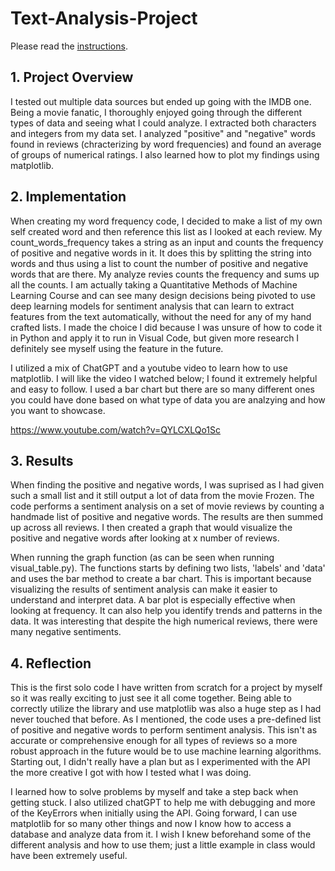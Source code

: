 
# Text-Analysis-Project
 
Please read the [instructions](instructions.md).

## 1. Project Overview 

I tested out multiple data sources but ended up going with the IMDB one. Being a movie fanatic, I thoroughly enjoyed going through the different types of data and seeing what I could analyze. I extracted both characters and integers from my data set. I analyzed "positive" and "negative" words found in reviews (chracterizing by word frequencies) and found an average of groups of numerical ratings. I also learned how to plot my findings using matplotlib.

## 2. Implementation 

When creating my word frequency code, I decided to make a list of my own self created word and then reference this list as I looked at each review. My count_words_frequency takes a string as an input and counts the frequency of positive and negative words in it. It does this by splitting the string into words and thus using a list to count the number of positive and negative words that are there. My analyze revies counts the frequency and sums up all the counts. I am actually taking a Quantitative Methods of Machine Learning Course and can see many design decisions being pivoted to use deep learning models for sentiment analysis that can learn to extract features from the text automatically, without the need for any of my hand crafted lists. I made the choice I did because I was unsure of how to code it in Python and apply it to run in Visual Code, but given more research I definitely see myself using the feature in the future. 

I utilized a mix of ChatGPT and a youtube video to learn how to use matplotlib. I will like the video I watched below; I found it extremely helpful and easy to follow. I used a bar chart but there are so many different ones you could have done based on what type of data you are analzying and how you want to showcase. 

https://www.youtube.com/watch?v=QYLCXLQo1Sc

## 3. Results 

When finding the positive and negative words, I was suprised as I had given such a small list and it still output a lot of data from the movie Frozen. The code performs a sentiment analysis on a set of movie reviews by counting a handmade list of positive and negative words. The results are then summed up across all reviews. I then created a graph that would visualize the positive and negative words after looking at x number of reviews. 

When running the graph function (as can be seen when running visual_table.py). The functions starts by defining two lists, 'labels' and 'data' and uses the bar method to create a bar chart. This is important because visualizing the results of sentiment analysis can make it easier to understand and interpret data. A bar plot is especially effective when looking at frequency. It can also help you identify trends and patterns in the data. It was interesting that despite the high numerical reviews, there were many negative sentiments.


## 4. Reflection 

This is the first solo code I have written from scratch for a project by myself so it was really exciting to just see it all come together. Being able to correctly utilize the library and use matplotlib was also a huge step as I had never touched that before. As I mentioned, the code uses a pre-defined list of positive and negative words to perform sentiment analysis. This isn't as accurate or comprehensive enough for all types of reviews so a more robust approach in the future would be to use machine learning algorithms. Starting out, I didn't really have a plan but as I experimented with the API the more creative I got with how I tested what I was doing.

I learned how to solve problems by myself and take a step back when getting stuck. I also utilized chatGPT to help me with debugging and more of the KeyErrors when initially using the API. Going forward, I can use matplotlib for so many other things and now I know how to access a database and analyze data from it. I wish I knew beforehand some of the different analysis and how to use them; just a little example in class would have been extremely useful. 



